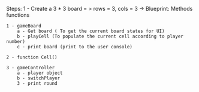 Steps: 
1 - Create a 3 * 3 board = > rows = 3, cols = 3
->  Blueprint:
        Methods
            functions
    
    
    1 - gameBoard
        a - Get board ( To get the current board states for UI)
        b - playCell (To populate the current cell according to player number)
        c - print board (print to the user console)

    2 - function Cell()

    3 - gameController
        a - player object 
        b - switchPlayer
        3 - print round


  

